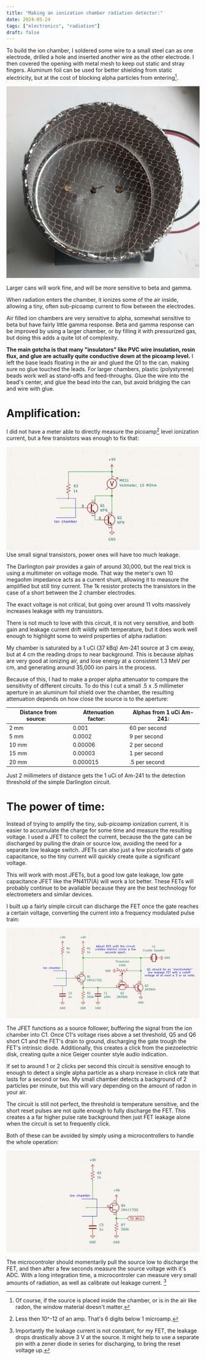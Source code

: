 ```yaml
---
title: "Making an ionization chamber radiation detector:"
date: 2024-05-24
tags: ["electronics", "radiation"]
draft: false
---
```


To build the ion chamber, I soldered some wire to a small steel can as one electrode, drilled a hole and inserted another wire as the other electrode.
I then covered the opening with metal mesh to keep out static and stray fingers.
Aluminum foil can be used for better shielding from static electricity, but at the cost of blocking alpha particles from entering[^foil].

![A improvised ion chamber from a metal can](chamber.jpg)

Larger cans will work fine, and will be more sensitive to beta and gamma.

When radiation enters the chamber, it ionizes some of the air inside, allowing a tiny, often sub-picoamp current to flow between the electrodes.

Air filled ion chambers are very sensitive to alpha, somewhat sensitive to beta but have fairly little gamma response.
Beta and gamma response can be improved by using a larger chamber, or by filling it with pressurized gas, but doing this adds a quite lot of complexity.

**The main gotcha is that many "insulators" like PVC wire insulation, rosin flux, and glue are actually quite conductive down at the picoamp level.**
I left the base leads floating in the air and glued the Q1 to the can, making sure no glue touched the leads.
For larger chambers, plastic (polystyrene) beads work well as stand-offs and feed-throughs.
Glue the wire into the bead's center, and glue the bead into the can, but avoid bridging the can and wire with glue.

# Amplification:

I did not have a meter able to directly measure the picoamp[^picoamps] level ionization current, but a few transistors was enough to fix that:

![Schematic diagram showing a Darlington pair amplifying the signal from an ion chamber](darlington.png)
Use small signal transistors, power ones will have too much leakage.

The Darlington pair provides a gain of around 30,000, but the real trick is using a multimeter on voltage mode.
That way the meter's own 10 megaohm impedance acts as a current shunt, allowing it to measure the amplified but still tiny current.
The 1k resistor protects the transistors in the case of a short between the 2 chamber electrodes.

The exact voltage is not critical, but going over around 11 volts massively increases leakage with my transistors.

There is not much to love with this circuit, it is not very sensitive, and both gain and leakage current drift wildly with temperature, but it does work well enough to highlight some to weird properties of alpha radiation:

My chamber is saturated by a 1 uCi (37 kBq) Am-241 source at 3 cm away, but at 4 cm the reading drops to near background.
This is because alphas are very good at ionizing air, and lose energy at a consistent 1.3 MeV per cm, and generating around 35,000 ion pairs in the process.

Because of this, I had to make a proper alpha attenuator to compare the sensitivity of different circuits.
To do this I cut a small .5 x .5 millimeter aperture in an aluminum foil shield over the chamber, the resulting attenuation depends on how close the source is to the aperture:

|Distance from source:&nbsp;&nbsp;&nbsp;|Attenuation factor:&nbsp;&nbsp;&nbsp;|Alphas from 1 uCi Am-241:|
|-|-|-|
|2 mm|0.001|60 per second|
|5 mm|0.0002|9 per second|
|10 mm|0.00006|2 per second|
|15 mm|0.00003|1 per second|
|20 mm|0.000015|.5 per second|

Just 2 millimeters of distance gets the 1 uCi of Am-241 to the detection threshold of the simple Darlington circuit.

# The power of time:

Instead of trying to amplify the tiny, sub-picoamp ionization current, it is easier to accumulate the charge for some time and measure the resulting voltage.
I used a JFET to collect the current, because the the gate can be discharged by pulling the drain or source low, avoiding the need for a separate low leakage switch. 
JFETs can also just a few picofarads of gate capacitance, so the tiny current will quickly create quite a significant voltage.

This will work with most JFETs, but a good low gate leakage, low gate capacitance JFET like the PN4117(A) will work a lot better.
These FETs will probably continue to be available because they are the best technology for electrometers and similar devices.

I built up a fairly simple circuit can discharge the FET once the gate reaches a certain voltage, converting the current into a frequency modulated pulse train:

![Schematic diagram of an ion chamber with a pulse frequency output](nqg.png)

The JFET functions as a source follower, buffering the signal from the ion chamber into C1.
Once C1's voltage rises above a set threshold, Q5 and Q6 short C1 and the FET's drain to ground, discharging the gate trough the FET's intrinsic diode.
Additionally, this creates a click from the piezoelectric disk, creating quite a nice Geiger counter style audio indication.

If set to around 1 or 2 clicks per second this circuit is sensitive enough to enough to detect a single alpha particle as a sharp increase in click rate that lasts for a second or two.
My small chamber detects a background of 2 particles per minute, but this will vary depending on the amount of radon in your air.

The circuit is still not perfect, the threshold is temperature sensitive, and the short reset pulses are not quite enough to fully discharge the FET.
This creates a a far higher pulse rate background then just FET leakage alone when the circuit is set to frequently click.

Both of these can be avoided by simply using a microcontrollers to handle the whole operation:

![Hooking up an MCU diagram of an ion chamber with a pulse frequency output](mcu.png)

The microcontroler should momentarily pull the source low to discharge the FET, and then after a few seconds measure the source voltage with it's ADC.
With a long integration time, a microcontroler can measure very small amounts of radiation, as well as calibrate out leakage current. [^leak]

[^picoamps]: Less then 10^-12 of an amp. That's 6 digits below 1 microamp. 

[^foil]: Of course, if the source is placed inside the chamber, or is in the air like radon, the window material doesn't matter.

[^leak]: 
	Importantly the leakage current is not constant, for my FET, the leakage drops drastically above 3 V at the source.
	It might help to use a separate pin with a zener diode in series for discharging, to bring the reset voltage up.
